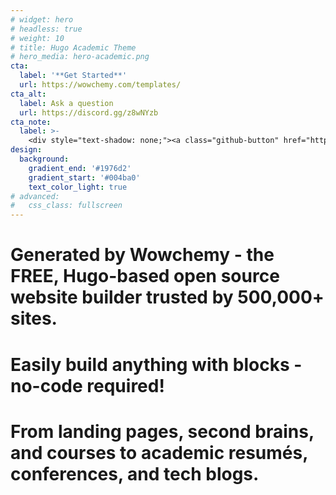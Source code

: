 ```yaml
---
# widget: hero
# headless: true
# weight: 10
# title: Hugo Academic Theme
# hero_media: hero-academic.png
cta:
  label: '**Get Started**'
  url: https://wowchemy.com/templates/
cta_alt:
  label: Ask a question
  url: https://discord.gg/z8wNYzb
cta_note:
  label: >-
    <div style="text-shadow: none;"><a class="github-button" href="https://github.com/wowchemy/wowchemy-hugo-themes" data-icon="octicon-star" data-size="large" data-show-count="true" aria-label="Star">Star Wowchemy Website Builder</a></div><div style="text-shadow: none;"><a class="github-button" href="https://github.com/wowchemy/starter-hugo-academic" data-icon="octicon-star" data-size="large" data-show-count="true" aria-label="Star">Star the Academic template</a></div>
design:
  background:
    gradient_end: '#1976d2'
    gradient_start: '#004ba0'
    text_color_light: true
# advanced:
#   css_class: fullscreen
---
```


# **Generated by Wowchemy - the FREE, Hugo-based open source website builder trusted by 500,000+ sites.**

# **Easily build anything with blocks - no-code required!**

# From landing pages, second brains, and courses to academic resumés, conferences, and tech blogs.

# <!--Custom spacing-->
# <div class="mb-3"></div>
# <!--GitHub Button JS-->
# <script async defer src="https://buttons.github.io/buttons.js"></script>
